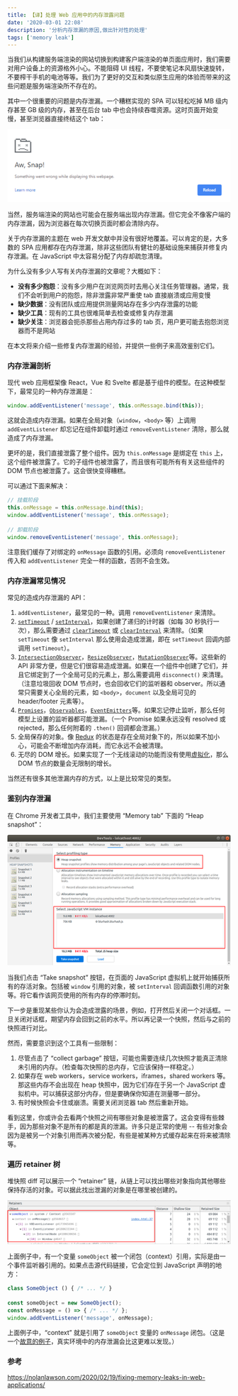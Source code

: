 ```yaml
---
title: 【译】处理 Web 应用中的内存泄露问题
date: '2020-03-01 22:08'
description: '分析内存泄漏的原因,做出针对性的处理'
tags: ['memory leak']
---
```


当我们从构建服务端渲染的网站切换到构建客户端渲染的单页面应用时，我们需要对用户设备上的资源格外小心。不能阻碍 UI 线程，不要使笔记本风扇快速旋转，不要榨干手机的电池等等。我们为了更好的交互和类似原生应用的体验而带来的这些问题是服务端渲染所不存在的。

其中一个很重要的问题是内存泄漏。一个糟糕实现的 SPA 可以轻松吃掉 MB 级内存甚至 GB 级的内存，甚至在后台 tab 中也会持续吞噬资源。这时页面开始变慢，甚至浏览器直接终结这个 tab：

![aw snap](aw-snap.png)

当然，服务端渲染的网站也可能会在服务端出现内存泄漏。但它完全不像客户端的内存泄漏，因为浏览器在每次切换页面时都会清除内存。

关于内存泄漏的主题在 web 开发文献中并没有很好地覆盖。可以肯定的是，大多数的 SPA 应用都存在内存泄漏，除非这些团队有健壮的基础设施来捕获并修复内存泄漏。在 JavaScript 中太容易分配了内存却疏忽清理。

为什么没有多少人写有关内存泄漏的文章呢？大概如下：

- **没有多少抱怨**：没有多少用户在浏览网页时去用心关注任务管理器。通常，我们不会听到用户的抱怨，除非泄露非常严重使 tab 直接崩溃或应用变慢
- **缺少数据**：没有团队或应用提供测量网站存在多少内存泄露的功能
- **缺少工具**：现有的工具也很难简单去检查或修复内存泄漏
- **缺少关注**：浏览器会扼杀那些占用内存过多的 tab 页，用户更可能去抱怨浏览器而不是网站

在本文将来介绍一些修复内存泄漏的经验，并提供一些例子来高效鉴别它们。

### 内存泄漏剖析

现代 web 应用框架像 React，Vue 和 Svelte 都是基于组件的模型。在这种模型下，最常见的一种内存泄漏是：

```javascript
window.addEventListener('message', this.onMessage.bind(this));
```

这就会造成内存泄漏。如果在全局对象（`window`，`<body>` 等）上调用 `addEventListener` 却忘记在组件卸载时通过 `removeEventListener` 清除，那么就造成了内存泄漏。

更坏的是，我们直接泄露了整个组件。因为 `this.onMessage` 是绑定在 `this` 上，这个组件被泄露了。它的子组件也被泄露了，而且很有可能所有有关这些组件的 DOM 节点也被泄露了。这会很快变得糟糕。

可以通过下面来解决：

```javascript
// 挂载阶段
this.onMessage = this.onMessage.bind(this);
window.addEventListener('message', this.onMessage);

// 卸载阶段
window.removeEventListener('message', this.onMessage);
```

注意我们缓存了对绑定的 `onMessage` 函数的引用。必须向 `removeEventListener` 传入和 `addEventListener` 完全一样的函数，否则不会生效。

### 内存泄漏常见情况

常见的造成内存泄漏的 API：

1. `addEventListener`，最常见的一种。调用 `removeEventListener` 来清除。
2. [`setTimeout`](https://developer.mozilla.org/en-US/docs/Web/API/WindowOrWorkerGlobalScope/setTimeout) / [`setInterval`](https://developer.mozilla.org/en-US/docs/Web/API/WindowOrWorkerGlobalScope/setInterval)，如果创建了递归的计时器（如每 30 秒执行一次），那么需要通过 [`clearTimeout`](https://developer.mozilla.org/en-US/docs/Web/API/WindowOrWorkerGlobalScope/clearTimeout) 或 [`clearInterval`](https://developer.mozilla.org/en-US/docs/Web/API/WindowOrWorkerGlobalScope/clearInterval) 来清除。（如果 `setTimeout` 像 `setInterval` 那么使用会造成泄漏，即在 `setTimeout` 回调内部调用 `setTimeout`）。
3. [`IntersectionObserver`](https://developer.mozilla.org/en-US/docs/Web/API/IntersectionObserver)，[`ResizeObserver`](https://developer.mozilla.org/en-US/docs/Web/API/ResizeObserver)，[`MutationObserver`](https://developer.mozilla.org/en-US/docs/Web/API/MutationObserver)等。这些新的 API 非常方便，但是它们很容易造成泄漏。如果在一个组件中创建了它们，并且它绑定到了一个全局可见的元素上，那么需要调用 `disconnect()` 来清理。（注意垃圾回收 DOM 节点时，也会回收它们的监听器和 observer。所以通常只需要关心全局的元素，如 `<body>`，`document` 以及全局可见的 header/footer 元素等）。
4. [`Promises`](https://developer.mozilla.org/en-US/docs/Web/JavaScript/Reference/Global_Objects/Promise)，[`Observables`](https://rxjs.dev/guide/observable)，[`EventEmitters`](https://nodejs.org/api/events.html#events_class_eventemitter)等。如果忘记停止监听，那么任何模型上设置的监听器都可能泄漏。（一个 Promise 如果永远没有 resolved 或 rejected，那么任何附着的 `.then()` 回调都会泄漏。）
5. 全局保存的对象。像 [Redux](https://redux.js.org/) 的状态是存在全局对象下的，所以如果不加小心，可能会不断增加内存消耗，而它永远不会被清理。
6. 无尽的 DOM 增长。如果实现了一个无线滚动的功能而没有使用[虚拟化](https://github.com/WICG/virtual-scroller#readme)，那么 DOM 节点的数量会无限制的增长。

当然还有很多其他泄漏内存的方式，以上是比较常见的类型。

### 鉴别内存泄漏

在 Chrome 开发者工具中，我们主要使用 “Memory tab” 下面的 “Heap snapshot”：

![chrome dev tool](chrome-dev-tool.png)

当我们点击 “Take snapshot” 按钮，在页面的 JavaScript 虚拟机上就开始捕获所有的存活对象。包括被 `window` 引用的对象，被 `setInterval` 回调函数引用的对象等。将它看作该网页使用的所有内存的停滞时刻。

下一步是重现某些你认为会造成泄露的场景，例如，打开然后关闭一个对话框。一旦关闭对话框，期望内存会回到之前的水平。所以再记录一个快照，然后与之前的快照进行对比。

然而，需要意识到这个工具有一些限制：

1. 尽管点击了 “collect garbage” 按钮，可能也需要连续几次快照才能真正清除未引用的内存。（检查每次快照的总内存，它应该保持一样稳定。）
2. 如果存在 web workers，service workers，iframes，shared workers 等。那这些内存不会出现在 heap 快照中，因为它们存在于另一个 JavaScript 虚拟机中。可以捕获这部分内存，但是要确保你知道在测量哪一部分。
3. 有时候快照会卡住或崩溃。需要关闭浏览器 tab 然后重新开始。

看到这里，你或许会去看两个快照之间有哪些对象是被泄露了。这会变得有些棘手，因为那些对象不是所有的都是真的泄漏。许多只是正常的使用 -- 有些对象会因为是被另一个对象引用而再次被分配，有些是被某种方式缓存起来在将来被清除等。

### 遍历 retainer 树

堆快照 diff 可以展示一个 “retainer” 链，从链上可以找出哪些对象指向其他哪些保持存活的对象。可以据此找出泄漏的对象是在哪里被创建的。

![retainer chain](retainer-chain.png)

上面例子中，有一个变量 `someObject` 被一个闭包（context）引用，实际是由一个事件监听器引用的。如果点击源代码链接，它会定位到 JavaScript 声明的地方：

```javascript
class SomeObject () { /* ... */ }

const someObject = new SomeObject();
const onMessage = () => { /* ... */ };
window.addEventListener('message', onMessage);
```

上面例子中，“context” 就是引用了 `someObject` 变量的 `onMessage` 闭包。（这是一个[故意的例子](https://github.com/nolanlawson/pinafore/commit/de6ca2d85334ad5f657ddd0f335750b60afab895)，真实环境中的内存泄漏会比这更难以发现。）

### 参考

<https://nolanlawson.com/2020/02/19/fixing-memory-leaks-in-web-applications/>
